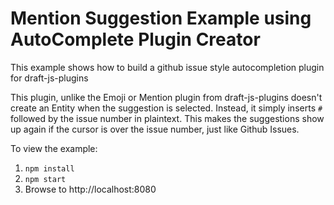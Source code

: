 # Mention Suggestion Example using AutoComplete Plugin Creator

This example shows how to build a github issue style autocompletion plugin for draft-js-plugins

This plugin, unlike the Emoji or Mention plugin from draft-js-plugins doesn't create an Entity when the suggestion
is selected. Instead, it simply inserts `#` followed by the issue number in plaintext. This makes the suggestions show
up again if the cursor is over the issue number, just like Github Issues.

To view the example:

1. `npm install`
2. `npm start`
3. Browse to http://localhost:8080
